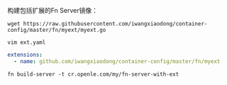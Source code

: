 
构建包括扩展的Fn Server镜像：

    wget https://raw.githubusercontent.com/iwangxiaodong/container-config/master/fn/myext/myext.go
    
    vim ext.yaml

```yaml
extensions:
  - name: github.com/iwangxiaodong/container-config/master/fn/myext
```
  
    fn build-server -t cr.openle.com/my/fn-server-with-ext
